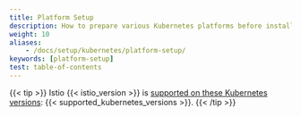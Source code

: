 ```yaml
---
title: Platform Setup
description: How to prepare various Kubernetes platforms before installing Istio.
weight: 10
aliases:
    - /docs/setup/kubernetes/platform-setup/
keywords: [platform-setup]
test: table-of-contents
---
```


{{< tip >}}
Istio {{< istio_version >}} is [supported on these Kubernetes versions](/es/docs/releases/supported-releases#support-status-of-istio-releases): {{< supported_kubernetes_versions >}}.
{{< /tip >}}
